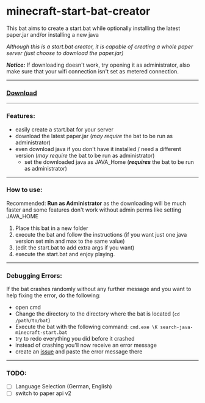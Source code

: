 # minecraft-start-bat-creator
This bat aims to create a start.bat while optionally installing the latest paper.jar and/or installing a new java 

*Although this is a start.bat creator, it is capable of creating a whole paper server (just choose to download the paper.jar)*

***Notice:*** If downloading doesn't work, try opening it as administrator, also make sure that your wifi connection isn't set as metered connection.

* * *

### [Download](https://github.com/l4zs/minecraft-start-bat-creator/archive/refs/heads/main.zip)

* * *

### Features:

- easily create a start.bat for your server
- download the latest paper.jar (*may require* the bat to be run as administrator)
- even download java if you don't have it installed / need a different version (*may require* the bat to be run as administrator)
  - set the downloaded java as JAVA_Home (***requires*** the bat to be run as administrator)

* * *

### How to use:

Recommended: **Run as Administrator** as the downloading will be much faster and some features don't work without admin perms like setting JAVA_HOME

1. Place this bat in a new folder
2. execute the bat and follow the instructions (if you want just one java version set min and max to the same value)
3. (edit the start.bat to add extra args if you want)
4. execute the start.bat and enjoy playing.

* * *

### Debugging Errors:

If the bat crashes randomly without any further message and you want to help fixing the error, do the following:
- open cmd
- Change the directory to the directory where the bat is located (`cd /path/to/bat`)
- Execute the bat with the following command: `cmd.exe \K search-java-minecraft-start.bat`
- try to redo everything you did before it crashed
- instead of crashing you'll now receive an error message
- create an [issue](https://github.com/l4zs/minecraft-start-bat-creator/issues/new) and paste the error message there

* * *

### TODO:
- [ ] Language Selection (German, English)
- [ ] switch to paper api v2
